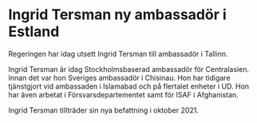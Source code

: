 # Ingrid Tersman ny ambassadör i Estland

Regeringen har idag utsett Ingrid Tersman till ambassadör i Tallinn.

Ingrid Tersman är idag Stockholmsbaserad ambassadör för Centralasien. Innan det var hon Sveriges ambassadör i Chisinau. Hon har tidigare tjänstgjort vid ambassaden i Islamabad och på flertalet enheter i UD. Hon har även arbetat i Försvarsdepartementet samt för ISAF i Afghanistan.

Ingrid Tersman tillträder sin nya befattning i oktober 2021.
